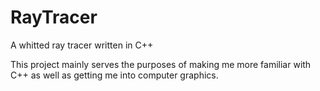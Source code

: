 # RayTracer
A whitted ray tracer written in C++

This project mainly serves the purposes of making me more familiar with C++ as well as getting me into computer graphics.
